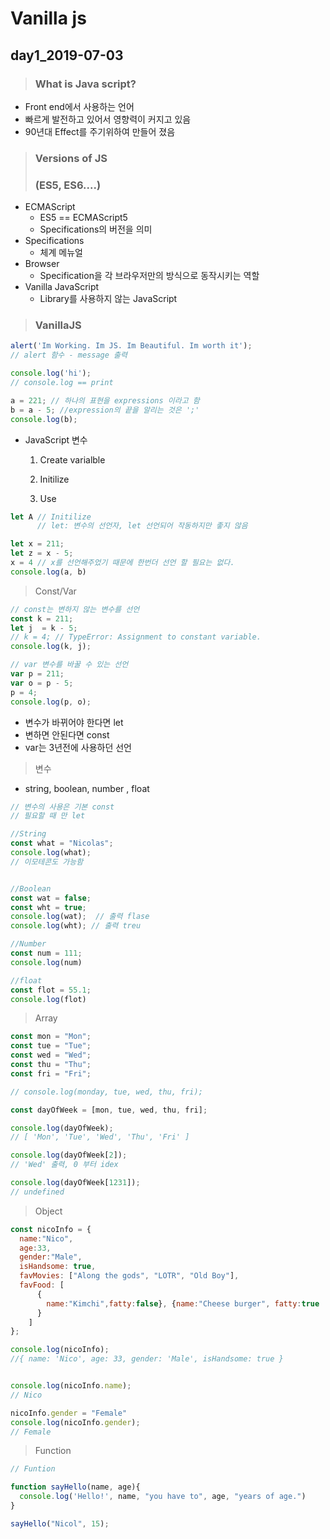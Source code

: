 # Vanilla js

## day1_2019-07-03



> ### What is Java script?

* Front end에서 사용하는 언어
* 빠르게 발전하고 있어서 영향력이 커지고 있음
* 90년대 Effect를 주기위하여 만들어 졌음



> ### Versions of JS
>
> ### (ES5, ES6....)

* ECMAScript
  * ES5 == ECMAScript5
  * Specifications의 버전을 의미
* Specifications
  *  체계 메뉴얼
* Browser
  * Specification을 각 브라우저만의 방식으로 동작시키는 역할
* Vanilla JavaScript
  * Library를 사용하지 않는 JavaScript



> ### VanillaJS

```javascript
alert('Im Working. Im JS. Im Beautiful. Im worth it');
// alert 함수 - message 출력
```



```javascript
console.log('hi');
// console.log == print

a = 221; // 하나의 표현을 expressions 이라고 함
b = a - 5; //expression의 끝을 알리는 것은 ';'
console.log(b);
```

* JavaScript 변수

  1. Create varialble

  2. Initilize

  3. Use

  

```javascript
let A // Initilize
      // let: 변수의 선언자, let 선언되어 작동하지만 좋지 않음
```



```javascript
let x = 211;
let z = x - 5;
x = 4 // x를 선언해주었기 때문에 한번더 선언 할 필요는 없다.
console.log(a, b)
```





> Const/Var

```javascript
// const는 변하지 않는 변수를 선언
const k = 211;
let j  = k - 5;
// k = 4; // TypeError: Assignment to constant variable.
console.log(k, j);
```



```javascript
// var 변수를 바꿀 수 있는 선언
var p = 211;
var o = p - 5;
p = 4;
console.log(p, o);
```

* 변수가 바뀌어야 한다면 let
* 변하면 안된다면 const
* var는 3년전에 사용하던 선언



>  변수

* string, boolean, number , float

```javascript
// 변수의 사용은 기본 const
// 필요할 때 만 let

//String
const what = "Nicolas";
console.log(what);
// 이모테콘도 가능함


//Boolean
const wat = false;
const wht = true;
console.log(wat);  // 출력 flase
console.log(wht); // 출력 treu

//Number
const num = 111;
console.log(num)

//float
const flot = 55.1;
console.log(flot)
```



> Array

```javascript
const mon = "Mon";
const tue = "Tue";
const wed = "Wed";
const thu = "Thu";
const fri = "Fri";

// console.log(monday, tue, wed, thu, fri);

const dayOfWeek = [mon, tue, wed, thu, fri];

console.log(dayOfWeek);
// [ 'Mon', 'Tue', 'Wed', 'Thu', 'Fri' ]

console.log(dayOfWeek[2]);
// 'Wed' 출력, 0 부터 idex

console.log(dayOfWeek[1231]);
// undefined
```



> Object

```javascript
const nicoInfo = {
  name:"Nico",
  age:33,
  gender:"Male",
  isHandsome: true,
  favMovies: ["Along the gods", "LOTR", "Old Boy"],
  favFood: [
      {
        name:"Kimchi",fatty:false}, {name:"Cheese burger", fatty:true
      }
    ]
};

console.log(nicoInfo);
//{ name: 'Nico', age: 33, gender: 'Male', isHandsome: true }


console.log(nicoInfo.name);
// Nico

nicoInfo.gender = "Female"
console.log(nicoInfo.gender);
// Female
```



> Function

```javascript
// Funtion

function sayHello(name, age){
  console.log('Hello!', name, "you have to", age, "years of age.")
}

sayHello("Nicol", 15);
```



